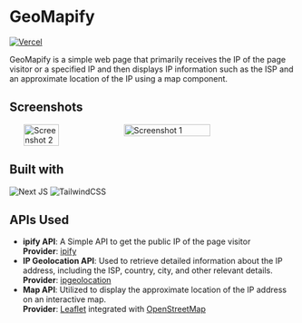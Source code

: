 # GeoMapify

[![Vercel](https://img.shields.io/badge/Deployed%20on-Vercel-black?style=for-the-badge&logo=vercel&logoColor=white)](https://geomapify.vercel.app/)

GeoMapify is a simple web page that primarily receives the IP of the page visitor or a specified IP and then displays IP information such as the ISP and an approximate location of the IP using a map component.

## Screenshots

<div style="display: flex; justify-content: center;">
  <img src="https://i.postimg.cc/Hnjd2fNL/geomapify-ofkkvgnus-sergiorod21s-projects-vercel-app-1.png" alt="Screenshot 2" width="35%"/>
  <img src="https://i.postimg.cc/FHHgxGrB/geomapify-ofkkvgnus-sergiorod21s-projects-vercel-app-2.png" alt="Screenshot 1" width="55%"/>
</div>

## Built with

![Next JS](https://img.shields.io/badge/Next-black?style=for-the-badge&logo=next.js&logoColor=white) ![TailwindCSS](https://img.shields.io/badge/tailwindcss-%2338B2AC.svg?style=for-the-badge&logo=tailwind-css&logoColor=white)

## APIs Used

- **ipify API**: A Simple API to get the public IP of the page visitor  
  **Provider**: [ipify](https://www.ipify.org/)
- **IP Geolocation API**: Used to retrieve detailed information about the IP address, including the ISP, country, city, and other relevant details.  
  **Provider**: [ipgeolocation](https://ipgeolocation.io/)
- **Map API**: Utilized to display the approximate location of the IP address on an interactive map.  
  **Provider**: [Leaflet](https://leafletjs.com/) integrated with [OpenStreetMap](https://www.openstreetmap.org/)
